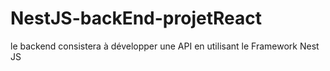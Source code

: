 # NestJS-backEnd-projetReact
le backend consistera à développer une API en utilisant le Framework Nest JS
